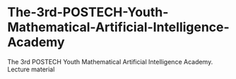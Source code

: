 # The-3rd-POSTECH-Youth-Mathematical-Artificial-Intelligence-Academy
The 3rd POSTECH Youth Mathematical Artificial Intelligence Academy. Lecture material
